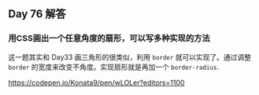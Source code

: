 ## Day 76 解答

### 用CSS画出一个任意角度的扇形，可以写多种实现的方法

这一题其实和 Day33 画三角形的很类似，利用 `border` 就可以实现了。通过调整 `border` 的宽度来改变不角度。实现扇形就是再加一个 `border-radius`.

https://codepen.io/Konata9/pen/wLOLer?editors=1100